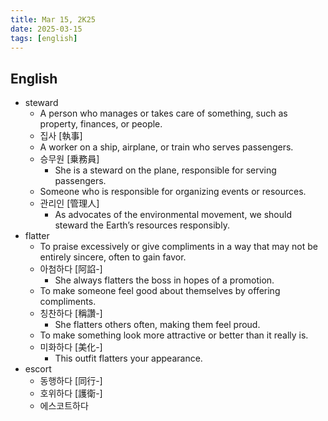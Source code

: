 ```yaml
---
title: Mar 15, 2K25
date: 2025-03-15
tags: [english]
---
```


## English

- steward
  - A person who manages or takes care of something, such as property, finances, or people.
  - 집사 [執事]
  - A worker on a ship, airplane, or train who serves passengers.
  - 승무원 [乗務員]
    - She is a steward on the plane, responsible for serving passengers.
  - Someone who is responsible for organizing events or resources.
  - 관리인 [管理人]
    - As advocates of the environmental movement, we should steward the Earth’s resources responsibly.
- flatter
  - To praise excessively or give compliments in a way that may not be entirely sincere, often to gain favor.
  - 아첨하다 [阿諂-]
    - She always flatters the boss in hopes of a promotion.
  - To make someone feel good about themselves by offering compliments.
  - 칭찬하다 [稱讚-]
    - She flatters others often, making them feel proud.
  - To make something look more attractive or better than it really is.
  - 미화하다 [美化-]
    - This outfit flatters your appearance.
- escort
  - 동행하다 [同行-]
  - 호위하다 [護衛-]
  - 에스코트하다